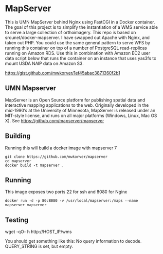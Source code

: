 # MapServer

This is UMN MapServer behind Nginx using FastCGI in a Docker container.
The goal of this project is to simplify the instantiation of a WMS service able to serve a large collection of orthoimagery. 
This repo is based on srounet/docker-mapserver. I have swapped out Apache with Nginx, and taken out PHP. You could use the same general pattern to serve WFS by running this container on top of a number of PostgreSQL read-replicas running on Amazon RDS.
Use this in combination with Amazon EC2 user data script below that runs the container on an instance that uses yas3fs to mount USDA NAIP data on Amazon S3.

https://gist.github.com/mwkorver/1ef45abac3871360f2b1

## UMN Mapserver

MapServer is an Open Source platform for publishing spatial data and interactive mapping applications to the web. Originally developed in the mid-1990’s at the University of Minnesota, MapServer is released under an MIT-style license, and runs on all major platforms (Windows, Linux, Mac OS X). 
See https://github.com/mapserver/mapserver 

## Building 

Running this will build a docker image with mapserver 7

    git clone https://github.com/mwkorver/mapserver
    cd mapserver
    docker build -t mapserver .

## Running 

This image exposes two ports 22 for ssh and 8080 for Nginx

    docker run -d -p 80:8080 -v /usr/local/mapserver:/maps --name mapserver mapserver

## Testing

wget -qO- h http://HOST_IP/wms

You should get something like this:
No query information to decode. QUERY_STRING is set, but empty. 
